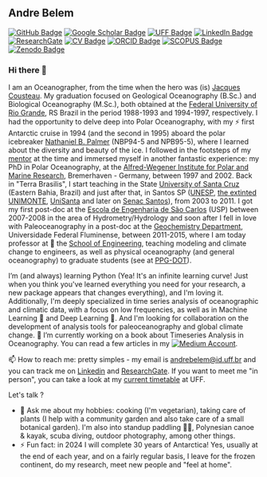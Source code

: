 ## Andre Belem
[![GitHub Badge](https://img.shields.io/github/followers/andrebelem?style=social)](https://github.com/andrebelem?tab=followers)
[![Google Scholar Badge](https://img.shields.io/badge/Google-Scholar-lightgrey)](https://scholar.google.com/citations?user=4fE3QFcAAAAJ&hl=en)
[![UFF Badge](https://img.shields.io/badge/UFF-Faculty-orange)](https://pesquisadores.uff.br/researcher/andre-luiz-belem)
[![LinkedIn Badge](https://img.shields.io/badge/My-LinkedIn-blue)](https://www.linkedin.com/in/andre-belem)
[![ResearchGate](https://img.shields.io/badge/My-ResearchGate-green)](https://www.researchgate.net/profile/Andre-Belem)
[![CV Badge](https://img.shields.io/badge/CV-Lattes-red)](http://lattes.cnpq.br/8174173696509765)
[![ORCID Badge](https://img.shields.io/badge/My-ORCID-green)](https://orcid.org/0000-0002-8865-6180)
[![SCOPUS Badge](https://img.shields.io/badge/My-SCOPUS-darkred)](https://www.scopus.com/authid/detail.uri?authorId=6603322561)
[![Zenodo Badge](https://img.shields.io/badge/O2-ZENODO-blue)](https://zenodo.org/communities/oceanographicobservatory)

### Hi there 👋

I am an Oceanographer, from the time when the hero was (is) [Jacques Cousteau](https://en.wikipedia.org/wiki/Jacques_Cousteau). My graduation focused on Geological Oceanography (B.Sc.) and Biological Oceanography (M.Sc.), both obtained at the [Federal University of Rio Grande](https://www.furg.br/en/), RS Brazil in the period 1988-1993 and 1994-1997, respectively. I had the opportunity to delve deep into Polar Oceanography, with my ⚡ first Antarctic cruise in 1994 (and the second in 1995) aboard the polar icebreaker [Nathaniel B. Palmer](https://www.usap.gov/USAPgov/vesselScienceAndOperations/documents/nbp_history.pdf) (NBP94-5 and NPB95-5), where I learned about the diversity and beauty of the ice. I followed in the footsteps of my [mentor](https://www.researchgate.net/profile/Hartmut-Hellmer) at the time and immersed myself in another fantastic experience: my PhD in Polar Oceanography, at the [Alfred-Wegener Institute for Polar and Marine Research](https://www.awi.de/en/), Bremerhaven - Germany, between 1997 and 2002. Back in "Terra Brasilis", I start teaching in the State [University of Santa Cruz](http://www.uesc.br/) (Eastern Bahia, Brazil) and just after that, in Santos SP ([UNESP](https://www.clp.unesp.br/), [the extinted UNIMONTE](https://www.facebook.com/profile.php?id=100054301249073), [UniSanta](https://unisanta.br/) and later on [Senac Santos](https://www.sp.senac.br/senac-santos)), from 2003 to 2011.
I got my first post-doc at the [Escola de Engenharia de São Carlos](https://eesc.usp.br/) (USP) between 2007-2008 in the area of Hydrometry/Hydrology and soon after I fell in love with Paleoceanography in a post-doc at the [Geochemistry Department](https://www.geoquimica-uff.com.br/), Universidade Federal Fluminense, between 2011-2015, where I am today professor at 🔭 the [School of Engineering](https://engenharia.uff.br/), teaching modeling and climate change to engineers, as well as physical oceanography (and general oceanography) to graduate students (see at [PPG-DOT](https://ppgdot-uff.com.br/)).

I’m (and always) learning Python (Yea! It's an infinite learning curve! Just when you think you've learned everything you need for your research, a new package appears that changes everything), and I'm loving it. Additionally, I'm deeply specialized in time series analysis of oceanographic and climatic data, with a focus on low frequencies, as well as in Machine Learning 🤖 and Deep Learning 🧠. And I'm looking for collaboration on the development of analysis tools for paleoceanography and global climate change. 🔭 I’m currently working on a book about Timeseries Analysis in Oceanography. You can read a few articles in my [![Medium Account](https://img.shields.io/badge/Medium-Account-black)](https://medium.com/@abelem).

 📫 How to reach me: pretty simples - my email is [andrebelem@id.uff.br](mailto:andrebelem@id.uff.br) and you can track me on [Linkedin](https://www.linkedin.com/in/andre-l-belem/) and [ResearchGate](https://www.researchgate.net/profile/Andre-Belem). If you want to meet me "in person", you can take a look at my [current timetable](./UFF_timetable.md) at UFF.
 
 Let's talk ?
- 💬 Ask me about my hobbies: cooking (I'm vegetarian), taking care of plants (I help with a community garden and also take care of a small botanical garden). I'm also into standup paddling 🏄‍♂️, Polynesian canoe & kayak, scuba diving, outdoor photography, among other things.
- ⚡ Fun fact: in 2024 I will complete 30 years of Antarctica! Yes, usually at the end of each year, and on a fairly regular basis, I leave for the frozen continent, do my research, meet new people and "feel at home".
 
